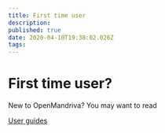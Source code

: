 ```yaml
---
title: First time user
description: 
published: true
date: 2020-04-10T19:38:02.026Z
tags: 
---
```


# First time user?

New to OpenMandriva? You may want to read

[User guides](https://wiki.openmandriva.org/t/user-guide?sort=title)
